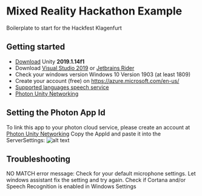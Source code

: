 # Mixed Reality Hackathon Example
Boilerplate to start for the Hackfest Klagenfurt

## Getting started
- [Download](https://unity3d.com/get-unity/download/archive) Unity **2019.1.14f1** 
- Download [Visual Studio 2019](https://visualstudio.microsoft.com/downloads/) or [Jetbrains Rider](https://www.jetbrains.com/rider/download/#section=windows)
- Check your windows version Windows 10 Version 1903 (at least 1809)
- Create your account (free) on https://azure.microsoft.com/en-us/
- [Supported languages speech service](https://docs.microsoft.com/en-us/azure/cognitive-services/speech-service/language-support#speech-to-text)
- [Photon Unity Networking](https://www.photonengine.com)

## Setting the Photon App Id
To link this app to your photon cloud service, please create an account at [Photon Unity Networking](https://www.photonengine.com)
Copy the AppId and paste it into the ServerSettings:
![alt text](https://github.com/wassx/Babelfish/PhotonAppId.png "Logo Title Text 1")



## Troubleshooting
NO MATCH error message: Check for your default microphone settings. Let windows assistant fix the setting and try again.
Check if Cortana and/or Speech Recognition is enabled in Windows Settings
